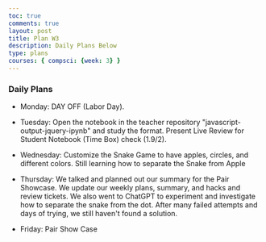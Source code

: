 ```yaml
---
toc: true
comments: true
layout: post
title: Plan W3
description: Daily Plans Below
type: plans
courses: { compsci: {week: 3} }
---
```



### Daily Plans

- Monday: DAY OFF (Labor Day).

- Tuesday:  Open the notebook in the teacher repository "javascript-output-jquery-ipynb" and study the format. Present Live Review for Student Notebook (Time Box) check (1.9/2).

- Wednesday:  Customize the Snake Game to have apples, circles, and different colors. Still learning how to separate the Snake from Apple

- Thursday: We talked and planned out our summary for the Pair Showcase. We update our weekly plans, summary, and hacks and review tickets. We also went to ChatGPT to experiment and investigate how to separate the snake from the dot. After many failed attempts and days of trying, we still haven't found a solution.

- Friday:  Pair Show Case
